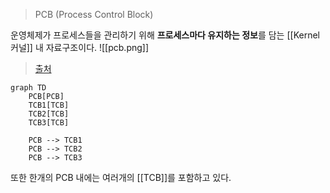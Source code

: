 > PCB (Process Control Block)

운영체제가 프로세스들을 관리하기 위해 **프로세스마다 유지하는 정보**를 담는 [[Kernel 커널]] 내 자료구조이다.
![[pcb.png]]
> [출처](https://velog.io/@turningtwenty/%EC%9A%B4%EC%98%81%EC%B2%B4%EC%A0%9COperating-System-%ED%94%84%EB%A1%9C%EC%84%B8%EC%8A%A4%EC%99%80-%ED%94%84%EB%A1%9C%EC%84%B8%EC%8A%A4-%EA%B4%80%EB%A6%AC)

```mermaid
graph TD
    PCB[PCB]
    TCB1[TCB]
    TCB2[TCB]
    TCB3[TCB]

    PCB --> TCB1
    PCB --> TCB2
    PCB --> TCB3

```
또한 한개의 PCB 내에는 여러개의 [[TCB]]를 포함하고 있다.

